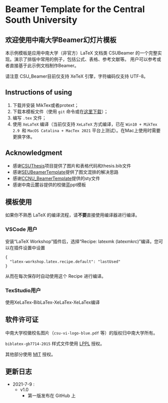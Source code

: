 # Beamer Template for the Central South University

## 欢迎使用中南大学Beamer幻灯片模板

本示例模板是应用中南大学（非官方）LaTeX 文档类 CSUBeamer 的一个完整实现。演示了排版中常用的例子，包括公式、表格、参考文献等。 用户可以参考或者直接基于此示例文档制作Beamer。

请注意 CSU_Beamer目前仅支持 XeTeX 引擎，字符编码仅支持 UTF-8。

## Instructions of using
1. 下载并安装 MikTex或者protext；
2. 下载本模板文件（使用 ```git``` 命令或在[这里下载](https://github.com/HexaMPA/CSU_Beamer/releases)）；
3. 编写 ```.tex``` 文件；
4. 使用 ```XeLaTeX``` 编译（当前仅支持 ```XeLaTeX``` 方式编译，已在 ```Win10 + MikTex 2.9 ```和 ```MacOS Catalina + MacTex 2021``` 平台上测试）。在Mac上使用时需要更换字体。

## Acknowledgment

- 感谢[CSUThesis](https://github.com/ChaoYan/CSUThesis)项目提供了图片和表格代码和thesis.bib文件
- 感谢[SEUBeamerTemplate](https://github.com/njustwh2014/SEUBeamerTemplate)提供了图文混排的解决思路
- 感谢[CCNU_BeamerTemplate](https://github.com/K-JW/CCNU_BeamerTemplate)提供的sty文件
- 感谢中南云麓谷提供的校徽蓝ppt模板



## 模板使用

如果你不熟悉 LaTeX 的编译流程，请**不要**直接使用编译器进行编译。

### VSCode 用户

安装“LaTeX Workshop”插件后，选择“Recipe: latexmk (latexmkrc)”编译。您可以在插件设置中设置

```
{
  "latex-workshop.latex.recipe.default": "lastUsed"
}
```

从而在每次保存时自动使用这个 Recipe 进行编译。

### TexStudio用户

使用XeLaTex-BibLaTex-XeLaTex-XeLaTex编译



## 软件许可证

中南大学校徽校名图片（`csu-vi-logo-blue.pdf` 等）的版权归中南大学所有。

 `biblatex-gb7714-2015` 样式文件使用 [LPPL](https://www.latex-project.org/lppl.txt) 授权。

其他部分使用 [MIT](https://github.com/HexaMPA/CSU_Beamer/blob/main/LICENSE) 授权。

## 更新日志
* 2021-7-9 :
  * v1.0 
    * 第一版发布在 GitHub 上


